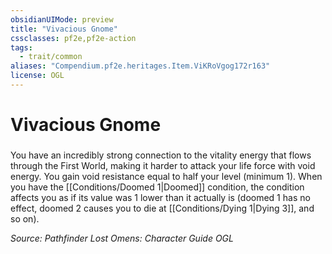 ```yaml
---
obsidianUIMode: preview
title: "Vivacious Gnome"
cssclasses: pf2e,pf2e-action
tags:
  - trait/common
aliases: "Compendium.pf2e.heritages.Item.ViKRoVgog172r163"
license: OGL
---
```

# Vivacious Gnome

### 






You have an incredibly strong connection to the vitality energy that flows through the First World, making it harder to attack your life force with void energy. You gain void resistance equal to half your level (minimum 1). When you have the [[Conditions/Doomed 1|Doomed]] condition, the condition affects you as if its value was 1 lower than it actually is (doomed 1 has no effect, doomed 2 causes you to die at [[Conditions/Dying 1|Dying 3]], and so on).

*Source: Pathfinder Lost Omens: Character Guide*
*OGL*